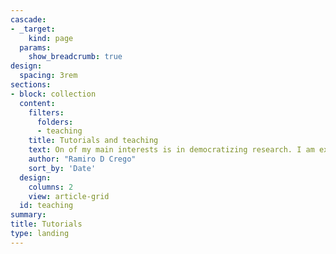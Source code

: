```yaml
---
cascade:
- _target:
    kind: page
  params:
    show_breadcrumb: true
design:
  spacing: 3rem
sections:
- block: collection
  content:
    filters:
      folders:
      - teaching
    title: Tutorials and teaching
    text: On of my main interests is in democratizing research. I am extremely grateful for all the people that thought me in the past or wrote tutorials and books from which I learned. Conducting analyses in R, Google Earth Engine, and other open source tools is an incredible way to empower people and create new knowledge. In that spirit is that I have created a list of tutorials. This is my gift back. I hope you find them useful and inspiring for your own creations and research. 
    author: "Ramiro D Crego"
    sort_by: 'Date'
  design:
    columns: 2
    view: article-grid
  id: teaching
summary: 
title: Tutorials
type: landing
---
```


